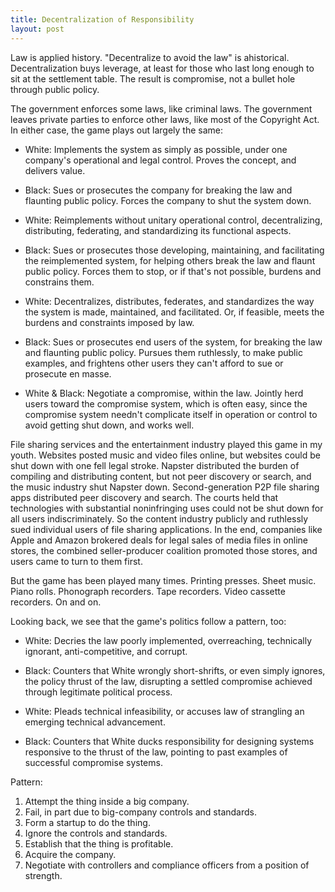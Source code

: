 ```yaml
---
title: Decentralization of Responsibility
layout: post
---
```


Law is applied history.  "Decentralize to avoid the law" is ahistorical.  Decentralization buys leverage, at least for those who last long enough to sit at the settlement table.  The result is compromise, not a bullet hole through public policy.

The government enforces some laws, like criminal laws.  The government leaves private parties to enforce other laws, like most of the Copyright Act.  In either case, the game plays out largely the same:

- White:  Implements the system as simply as possible, under one company's operational and legal control.  Proves the concept, and delivers value.

- Black:  Sues or prosecutes the company for breaking the law and flaunting public policy.  Forces the company to shut the system down.

- White:  Reimplements without unitary operational control,  decentralizing, distributing, federating, and standardizing its functional aspects.

- Black:  Sues or prosecutes those developing, maintaining, and facilitating the reimplemented system, for helping others break the law and flaunt public policy.  Forces them to stop, or if that's not possible, burdens and constrains them.

- White:  Decentralizes, distributes, federates, and standardizes the way the system is made, maintained, and facilitated.  Or, if feasible, meets the burdens and constraints imposed by law.

- Black:  Sues or prosecutes end users of the system, for breaking the law and flaunting public policy.  Pursues them ruthlessly, to make public examples, and frightens other users they can't afford to sue or prosecute en masse.

- White & Black:  Negotiate a compromise, within the law.  Jointly herd users toward the compromise system, which is often easy, since the compromise system needn't complicate itself in operation or control to avoid getting shut down, and works well.

File sharing services and the entertainment industry played this game in my youth.  Websites posted music and video files online, but websites could be shut down with one fell legal stroke.  Napster distributed the burden of compiling and distributing content, but not peer discovery or search, and the music industry shut Napster down.  Second-generation P2P file sharing apps distributed peer discovery and search.  The courts held that technologies with substantial noninfringing uses could not be shut down for all users indiscriminately.  So the content industry publicly and ruthlessly sued individual users of file sharing applications.  In the end, companies like Apple and Amazon brokered deals for legal sales of media files in online stores, the combined seller-producer coalition promoted those stores, and users came to turn to them first.

But the game has been played many times.  Printing presses.  Sheet music.  Piano rolls.  Phonograph recorders.  Tape recorders.  Video cassette recorders.  On and on.

Looking back, we see that the game's politics follow a pattern, too:

- White:  Decries the law poorly implemented, overreaching, technically ignorant, anti-competitive, and corrupt.

- Black:  Counters that White wrongly short-shrifts, or even simply ignores, the policy thrust of the law, disrupting a settled compromise achieved through legitimate political process.

- White:  Pleads technical infeasibility, or accuses law of strangling an emerging technical advancement.

- Black:  Counters that White ducks responsibility for designing systems responsive to the thrust of the law, pointing to past examples of successful compromise systems.

Pattern:
1. Attempt the thing inside a big company.
2. Fail, in part due to big-company controls and standards.
3. Form a startup to do the thing.
4. Ignore the controls and standards.
5. Establish that the thing is profitable.
6. Acquire the company.
7. Negotiate with controllers and compliance officers from a position of strength.
